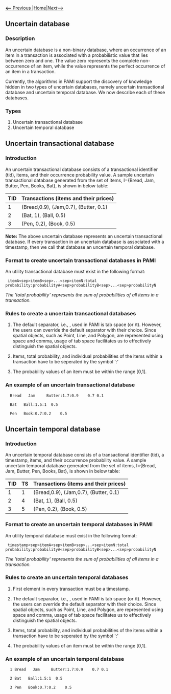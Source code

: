[__<--__ Previous ](aboutPAMI.html)|[Home](installation.html)|[_Next_-->](organization.html)

## Uncertain database

### Description
An uncertain database is a non-binary database, where an occurrence of an item in a transaction is associated with a 
probabilistic value that lies between zero and one. The value zero represents the complete non-occurrence of an item, while the 
value represents the perfect occurrence of an item in a transaction.

Currently, the algorithms in PAMI support the discovery of knowledge hidden in two types of uncertain databases, namely uncertain transactional database and uncertain temporal database.
We now describe each of these databases.

### Types
1. Uncertain transactional database
2. Uncertain temporal database

## Uncertain transactional database
### Introduction
An uncertain transactional database consists of a transactional identifier (tid), items, and their occurrence probability value.
A sample uncertain transactional database generated from the set of items, I={Bread, Jam, Butter, Pen, Books, Bat},
is shown in below table:

TID |  Transactions (items and their prices)
     --- | -----
1   | (Bread,0.9), (Jam,0.7), (Butter, 0.1)
2   | (Bat, 1), (Ball, 0.5)
3   | (Pen, 0.2), (Book, 0.5) 

__Note:__ The above uncertain database represents an uncertain transactional database. If every transaction in an uncertain database
is associated with a timestamp, then we call that database an uncertain temporal database.

### Format to create uncertain transactional databases in PAMI
An utility transactional database must exist in the following format:

     itemA<sep>itemB<sep>...<sep>itemN:total probability:probabilityA<sep>probabilityB<sep>...<sep>probabilityN

_The 'total probability' represents the sum of probabilities of all items in a transaction._

### Rules to create a uncertain transactional databases
1. The default separator, i.e., <sep>, used in PAMI is tab space (or \t). However, the users can override the default
    separator with their choice. Since spatial objects, such as Point, Line, and Polygon, are represented using space
    and comma, usage of tab space facilitates us to effectively distinguish the spatial objects.

2. Items, total probability, and individual probabilities of the items within a transaction have to be seperated by the symbol ':'
3. The probability values of an item must be within the range [0,1]. 

### An example of an uncertain transactional database

      Bread   Jam     Butter:1.7:0.9    0.7 0.1

      Bat   Ball:1.5:1  0.5

      Pen   Book:0.7:0.2    0.5
## Uncertain temporal database
### Introduction
An uncertain temporal database consists of a transactional identifier (tid), a timestamp, items, and their occurrence probability value.
A sample uncertain temporal database generated from the set of items, I={Bread, Jam, Butter, Pen, Books, Bat},
is shown in below table:

TID | TS  | Transactions (items and their prices)
     --- |-----| -----
1   | 1   |(Bread,0.9), (Jam,0.7), (Butter, 0.1)
2   | 4   |(Bat, 1), (Ball, 0.5)
3   | 5   |(Pen, 0.2), (Book, 0.5) 

### Format to create an uncertain temporal databases in PAMI
An utility temporal database must exist in the following format:

     timestamp<sep>itemA<sep>itemB<sep>...<sep>itemN:total probability:probabilityA<sep>probabilityB<sep>...<sep>probabilityN

_The 'total probability' represents the sum of probabilities of all items in a transaction._

### Rules to create an uncertain temporal databases
1. First element in every transaction must be a timestamp.
2. The default separator, i.e., <sep>, used in PAMI is tab space (or \t). However, the users can override the default
   separator with their choice. Since spatial objects, such as Point, Line, and Polygon, are represented using space
   and comma, usage of tab space facilitates us to effectively distinguish the spatial objects.

3. Items, total probability, and individual probabilities of the items within a transaction have to be seperated by the symbol ':'
4. The probability values of an item must be within the range [0,1].

### An example of an uncertain temporal database

      1 Bread   Jam     Butter:1.7:0.9    0.7 0.1

      2 Bat   Ball:1.5:1  0.5

      3 Pen   Book:0.7:0.2    0.5

